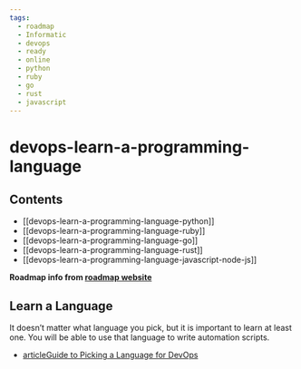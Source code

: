 ```yaml
---
tags:
  - roadmap
  - Informatic
  - devops
  - ready
  - online
  - python
  - ruby
  - go
  - rust
  - javascript
---
```


# devops-learn-a-programming-language

## Contents

- [[devops-learn-a-programming-language-python]]
- [[devops-learn-a-programming-language-ruby]]
- [[devops-learn-a-programming-language-go]]
- [[devops-learn-a-programming-language-rust]]
- [[devops-learn-a-programming-language-javascript-node-js]]

__Roadmap info from [roadmap website](https://roadmap.sh/devops/learn-a-programming-language@qe84v529VbCyydl0BKFk2)__

## Learn a Language

It doesn’t matter what language you pick, but it is important to learn at least one. You will be able to use that language to write automation scripts.

- [articleGuide to Picking a Language for DevOps](https://cs.fyi/guide/programming-language-for-devops)
